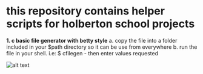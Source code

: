 # this repository contains helper scripts for holberton school projects

**1. c basic file generator with betty style**
a. copy the file into a folder included in your $path directory so it can be use from everywhere
b. run the file in your shell. i.e: $ cfilegen   - then enter values requested

![alt text](https://drive.google.com/file/d/1bzuyXIMTcII5vbvTQ9usMBm8sCY4cwPG/view?usp=sharing)
